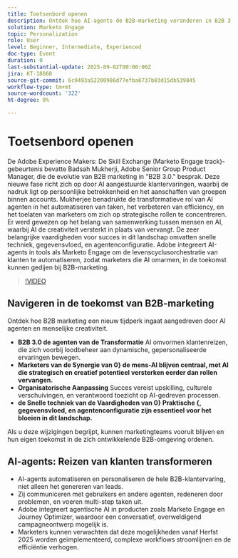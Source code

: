 ```yaml
---
title: Toetsenbord openen
description: Ontdek hoe AI-agents de B2B-marketing veranderen in B2B 3.0. Leer strategieën om efficiëntie, personalisatie en klantentransacties met Marketo Engage te verhogen.
solution: Marketo Engage
topic: Personalization
role: User
level: Beginner, Intermediate, Experienced
doc-type: Event
duration: 0
last-substantial-update: 2025-09-02T00:00:00Z
jira: KT-18868
source-git-commit: 6c9493a52200986d77efba0737b03d15db539845
workflow-type: tm+mt
source-wordcount: '322'
ht-degree: 0%

---
```



# Toetsenbord openen

De Adobe Experience Makers: De Skill Exchange (Marketo Engage track)-gebeurtenis bevatte Badsah Mukherji, Adobe Senior Group Product Manager, die de evolutie van B2B marketing in &quot;B2B 3.0.&quot; besprak. Deze nieuwe fase richt zich op door AI aangestuurde klantervaringen, waarbij de nadruk ligt op persoonlijke betrokkenheid en het aanschaffen van groepen binnen accounts. Mukherjee benadrukte de transformatieve rol van AI agenten in het automatiseren van taken, het verbeteren van efficiency, en het toelaten van marketers om zich op strategische rollen te concentreren. Er werd gewezen op het belang van samenwerking tussen mensen en AI, waarbij AI de creativiteit versterkt in plaats van vervangt. De zeer belangrijke vaardigheden voor succes in dit landschap omvatten snelle techniek, gegevensvloed, en agentenconfiguratie. Adobe integreert AI-agents in tools als Marketo Engage om de levenscyclusorchestratie van klanten te automatiseren, zodat marketers die AI omarmen, in de toekomst kunnen gedijen bij B2B-marketing.

>[!VIDEO](https://video.tv.adobe.com/v/3471481/?learn=on&enablevpops&captions=dut)

## Navigeren in de toekomst van B2B-marketing

Ontdek hoe B2B marketing een nieuw tijdperk ingaat aangedreven door AI agenten en menselijke creativiteit.

* **B2B 3.0 de agenten van de Transformatie** AI omvormen klantenreizen, die zich voorbij loodbeheer aan dynamische, gepersonaliseerde ervaringen bewegen.
* **Marketers van de Synergie van 0&rbrace; de mens-AI blijven centraal, met AI die strategisch en creatief potentieel versterken eerder dan rollen vervangen.**
* **Organisatorische Aanpassing** Succes vereist upskilling, culturele verschuivingen, en verantwoord toezicht op AI-gedreven processen.
* **de Snelle techniek van de Vaardigheden van 0&rbrace; Praktische &lbrace;, gegevensvloed, en agentenconfiguratie zijn essentieel voor het bloeien in dit landschap.**

Als u deze wijzigingen begrijpt, kunnen marketingteams vooruit blijven en hun eigen toekomst in de zich ontwikkelende B2B-omgeving ordenen.

## AI-agents: Reizen van klanten transformeren

* AI-agents automatiseren en personaliseren de hele B2B-klantervaring, niet alleen het genereren van leads.
* Zij communiceren met gebruikers en andere agenten, redeneren door problemen, en voeren multi-step taken uit.
* Adobe integreert agentische AI in producten zoals Marketo Engage en Journey Optimizer, waardoor een conversatief, overweldigend campagneontwerp mogelijk is.
* Marketers kunnen verwachten dat deze mogelijkheden vanaf Herfst 2025 worden geïmplementeerd, complexe workflows stroomlijnen en de efficiëntie verhogen.
